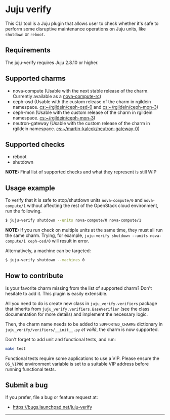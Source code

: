 # Juju verify

This CLI tool is a Juju plugin that allows user to check whether it's safe
to perform some disruptive maintenance operations on Juju units, like `shutdown`
or `reboot`.

## Requirements

The juju-verify requires Juju 2.8.10 or higher.

## Supported charms

* nova-compute (Usable with the next stable release of the charm. Currently available as a [nova-compute-rc])
* ceph-osd (Usable with the custom release of the charm in rgildein namespace. [cs:~/rgildein/ceph-osd-0] and [cs:~/rgildein/ceph-mon-3])
* ceph-mon (Usable with the custom release of the charm in rgildein namespace. [cs:~/rgildein/ceph-mon-3])
* neutron-gateway (Usable with the custom release of the charm in rgildein namespace. [cs:~/martin-kalcok/neutron-gateway-0])

## Supported checks

* reboot
* shutdown

**NOTE:** Final list of supported checks and what they represent is still WIP

## Usage example

To verify that it is safe to stop/shutdown units `nova-compute/0` and
`nova-compute/1` without affecting the rest of the OpenStack cloud environment,
run the following.

```bash
$ juju-verify shutdown --units nova-compute/0 nova-compute/1
```

**NOTE:** If you run check on multiple units at the same time, they must all run
the same charm. Trying, for example, `juju-verify shutdown --units nova-compute/1
ceph-osd/0` will result in error.

Alternatively, a machine can be targeted:

```bash
$ juju-verify shutdown --machines 0
```

## How to contribute

Is your favorite charm missing from the list of supported charm? Don't hesitate
to add it. This plugin is easily extensible.

All you need to do is create new class in `juju_verify.verifiers` package that
inherits from `juju_verify.verifiers.BaseVerifier` (see the class documentation for
more details) and implement the necessary logic.

Then, the charm name needs to be added to `SUPPORTED_CHARMS` dictionary in
`juju_verify/verifiers/__init__.py` *et voilà*, the charm is now supported.

Don't forget to add unit and functional tests, and run:

```bash
make test
```

Functional tests require some applications to use a VIP. Please ensure the `OS_VIP00`
environment variable is set to a suitable VIP address before running functional tests.

## Submit a bug

If you prefer, file a bug or feature request at:

* https://bugs.launchpad.net/juju-verify

---
[nova-compute-rc]: https://jaas.ai/u/openstack-charmers-next/nova-compute/562
[cs:~/rgildein/ceph-osd-0]: https://jaas.ai/u/rgildein/ceph-osd/0
[cs:~/rgildein/ceph-mon-3]: https://jaas.ai/u/rgildein/ceph-mon/3
[cs:~/martin-kalcok/neutron-gateway-0]: https://jaas.ai/u/martin-kalcok/neutron-gateway/0
